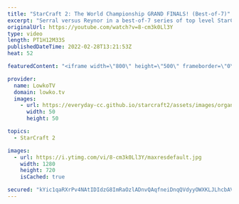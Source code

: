 ```yaml
---
title: "StarCraft 2: The World Championship GRAND FINALS! (Best-of-7)"
excerpt: "Serral versus Reynor in a best-of-7 series of top level StarCraft 2. This series is the Grand Finals of IEM Katowice, and with that the finals of the World Championships. The winner of this match is the current World Champion of StarCraft 2.  IEM Katowice 2022 on Liquipedia: https://liquipedia.net/starcraft2/IEM_Katowice/2022"
originalUrl: https://youtube.com/watch?v=8-cm3k0Ll3Y
type: video
length: PT1H12M33S
publishedDateTime: 2022-02-28T13:21:53Z
heat: 52

featuredContent: "<iframe width=\"800\" height=\"500\" frameborder=\"0\" src=\"https://www.youtube.com/embed/8-cm3k0Ll3Y\" allow=\"accelerometer; autoplay; encrypted-media; gyroscope; picture-in-picture\" allowfullscreen></iframe>"

provider:
  name: LowkoTV
  domain: lowko.tv
  images:
    - url: https://everyday-cc.github.io/starcraft2/assets/images/organizations/lowko.tv-50x50.jpg
      width: 50
      height: 50

topics:
  - StarCraft 2

images:
  - url: https://i.ytimg.com/vi/8-cm3k0Ll3Y/maxresdefault.jpg
    width: 1280
    height: 720
    isCached: true

secured: "kYic1qaRXrPv4NAtIDIdzG8ImRaOzlADnvQAqfneiDnqQVdyyOWXKLJLhcbAVwS7BvNZ2lx/LS6lHCfxPfJUFFEeDg+nbDe8NosIV5+ADQDQhiQlldzM6LkGC1EnNfWKjRA8OuKP2BwRa/efsPIkOdOIye2NYfKUWshX6eQRmnGYHGaAGt8rDs7VuH0RJLsAuG+vzk8Rx+4QJUkW/55kI9vRfN+3VZMXMwSNBxc9MgYTPqwxl/pkReavZm/3MWyYmARxuiMsaq+aZO3hE+SCX48o8SthvRKLAQWZmmrAtQub6ep7IKrIVDc8v4/Hn9AF+gGQov0ZC7PYA38J0Bp4pTUGEiBeD2OAOZkB4Hhygj+2INEBvAFCl6y0cB/ONoQ7JPzIt+w8eyXyT00AsLXFdKcqEl1CFomT1jBRoa7DH2HhZyMyB8m9p1zKU+F0VI/y;2zTbfxMbuIt3mZ+K1GLbsQ=="
---
```


